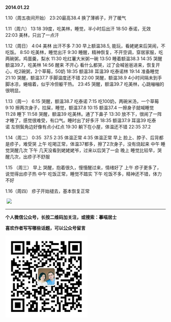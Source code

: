 **2014.01.22**

1.10（周五夜间开始）
23:20最高38.4
换了薄裤子，开了暖气

1.11（周六）
13:18 39度，吃美林，睡觉，半小时后出汗
18:50 泰诺，无效
22:03 美林，只出了一点汗

1.12（周日）
4:04 美林 出汗不多
7:30 早上额温38.5, 能玩，看姥姥来后哭闹，不吃饭。
8:50 吃美林，睡觉出汗
9:30 睡醒，精神恢复，不开空调，穿居家服，吃两碗粥，鸡蛋羹，梨水
11:30 吃红薯大米粥一碗
13:50 睡着额温38.3
14:35 哭醒额温39.7，吃美林
14:56 醒来 不开心 看什么都哭，过了会喊爸爸进来，恢复开心，吃2碗粥，2个草莓，50奶
18:35 额温38 耳温39 吃泰诺林
19:14 准备睡觉
21:10 哭醒，额温37.7 手脚温度还不错
22:00 哭醒，额温38.9 4小时间隔未到手脚冰凉，蜷缩着，似乎冷但躯干热。
23:45 哭醒，额温39.7 吃美林，心跳嘣嘣的很明显。

1.13（周一）
6:15 哭醒，额温38.7 吃泰诺
7:15 吃100奶，两碗米汤，一个草莓
9:10 擦两次身子，拉屎，睡觉，额温37.8
10:15 额温37.4 一擦身子就喊睡觉
11:28 睡下
11:58 哭醒，额温39 吃美林。通了下鼻子
13:30 放不下，很闹了一阵才睡了，感觉很难受，有口气。睡时出了好多汗
18:35 额温37.9 耳温39 吃泰诺 左侧鬓角边好像有点小红点
19:30 躺下在小屋，体温还不错
22:35 37.2

1.14（周二）
0:35  37.5
2:35 体温正常
4:35 体温正常
早上 脸上、脖子、后背都是疹子，难受哭
上午 吃喝正常，体温37都多，擦了2次身子，没有烧起来
中午 睡觉哭醒几次
下午 几天没看到姥姥姥爷，过来以后哭了一会
晚上 睡觉比较早，哭醒几次，出疹子不舒服

1.15 （周三）
早上 哭醒，抱着很久，慢慢醒过来，情绪好了
上午 疹子更多了，说觉得出疹子热
中午 吃饭正常，睡觉不踏实
下午 吃饭不多，精神还不错，体力不好

1.16（周四）
疹子开始褪去，基本恢复正常

 ![](http://upload-images.jianshu.io/upload_images/51001-174f7a4ae31018c9.jpg?imageMogr2/auto-orient/strip%7CimageView2/2/w/1240) 

***


**个人微信公众号，长按二维码加关注，或搜索：摹喵居士**

**喜欢作者写写哪些话题，可以公众号留言**

![](https://github.com/jiluofu/jiluofu.github.com/raw/master/momiaojushi/static/qrcode.jpg)